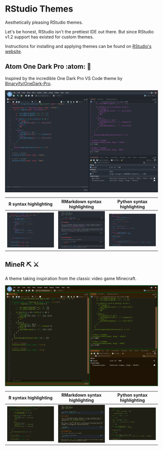 # RStudio Themes

Aesthetically pleasing RStudio themes. 

Let's be honest, RStudio isn't the prettiest IDE out there. But since RStudio v1.2 support has existed for custom themes.

Instructions for installing and applying themes can be found on [RStudio's website](https://www.rstudio.com/blog/rstudio-ide-custom-theme-support/).

## Atom One Dark Pro :atom: :rocket:

Inspired by the incredible One Dark Pro VS Code theme by [Binaryify/OneDark-Pro](https://github.com/Binaryify/OneDark-Pro).

![Atom One Dark Pro](./img/onedark.png)

R syntax highlighting | RMarkdown syntax highlighting | Python syntax highlighting
:--------------------:|:-----------------------------:|:-------------------------:
![Atom One Dark Pro R syntax highlighting](./img/onedark_text.png) | ![Atom One Dark Pro RMarkdown syntax highlighting](./img/onedark_md.png) | ![Atom One Dark Pro Python syntax highlighting](./img/onedark_py.png)

## MineR :pick: :crossed_swords:

A theme taking inspiration from the classic video game Minecraft.

![MineR](./img/miner.png)

R syntax highlighting | RMarkdown syntax highlighting | Python syntax highlighting
:--------------------:|:-----------------------------:|:-------------------------:
![MineR R syntax highlighting](./img/miner_text.png) | ![MineR RMarkdown syntax highlighting](./img/miner_md.png) | ![MineR Python syntax highlighting](./img/miner_py.png)
